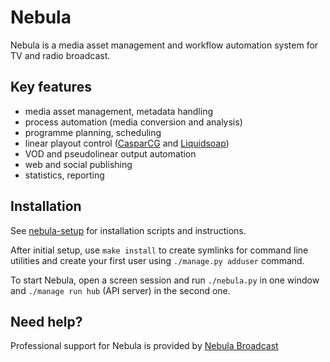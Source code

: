 Nebula
======

Nebula is a media asset management and workflow automation system for TV and radio broadcast.

Key features
------------

 - media asset management, metadata handling
 - process automation (media conversion and analysis)
 - programme planning, scheduling
 - linear playout control ([CasparCG](http://www.casparcg.com) and [Liquidsoap](http://liquidsoap.fm))
 - VOD and pseudolinear output automation
 - web and social publishing
 - statistics, reporting

Installation
------------

See [nebula-setup](https://github.com/nebulabroadcast/nebula-setup)
for installation scripts and instructions.

After initial setup, use `make install` to create symlinks for command line utilities
and create your first user using `./manage.py adduser` command.

To start Nebula, open a screen session and run `./nebula.py` in one window
and `./manage run hub` (API server) in the second one.

Need help?
----------

Professional support for Nebula is provided by [Nebula Broadcast](https://nebulabroadcast.com)
